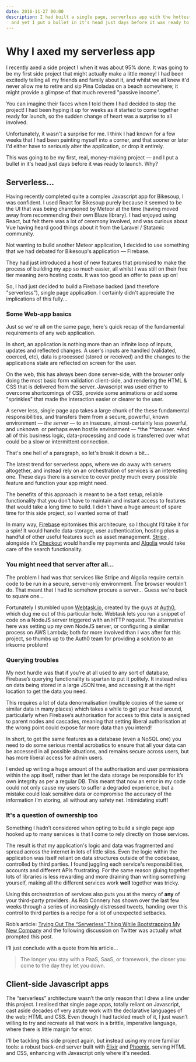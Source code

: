 ```yaml
---
date: 2016-11-27 00:00
description: I had built a single page, serverless app with the hottest technologies,
  and yet I put a bullet in it's head just days before it was ready to launch. Why?
---
```


# Why I axed my serverless app


I recently axed a side project I when it was about 95% done. It was going to be my first side project that might actually make a little money! I had been excitedly telling all my friends and family about it, and whilst we all knew it'd never allow me to retire and sip Pina Coladas on a beach somewhere; it might provide a glimpse of that much revered "passive income".

You can imagine their faces when I told them I had decided to stop the project! I had been hyping it up for weeks as it started to come together ready for launch, so the sudden change of heart was a surprise to all involved.

Unfortunately, it wasn't a surprise for me. I think I had known for a few weeks that I had been painting myself into a corner, and that sooner or later I'd either have to seriously alter the application, or drop it entirely.

This was going to be my first, real, money-making project — and I put a bullet in it's head just days before it was ready to launch. Why?

## Serverless...

Having recently completed quite a complex Javascript app for Bikesoup, I was confident. I used React for Bikesoup purely because it seemed to be the UI that was being championed by Meteor at the time (having moved away from recommending their own Blaze library). I had enjoyed using React, but felt there was a lot of ceremony involved, and was curious about Vue having heard good things about it from the Laravel / Statamic community.

Not wanting to build another Meteor application, I decided to use something that we had debated for Bikesoup's application — Firebase.

They had just introduced a host of new features that promised to make the process of building my app so much easier, all whilst I was still on their free tier meaning zero hosting costs. It was too good an offer to pass up on!

So, I had just decided to build a Firebase backed (and therefore "serverless"), single page application. I certainly didn't appreciate the implications of this fully...

### Some Web-app basics

Just so we're all on the same page, here's quick recap of the fundamental requirements of any web application.

In short, an application is nothing more than an infinite loop of inputs, updates and reflected changes. A user's inputs are handled (validated, coerced, etc), data is processed (stored or received) and the changes to the applications state are reflected on screen for the user.

On the web, this has always been done server-side, with the browser only doing the most basic form validation client-side, and rendering the HTML & CSS that is delivered from the server. Javascript was used either to overcome shortcomings of CSS, provide some animations or add some "sprinkles" that made the interaction easier or clearer to the user.

A server less, single page app takes a large chunk of the these fundamental responsibilities, and transfers them from a secure, powerful, known environment *— the server —* to an insecure, almost-certainly less powerful, and unknown  or perhaps even hostile environment — *the **browser. *And all of this business logic, data-processing and code is transferred over what could be a slow or intermittent connection.

That's one hell of a paragraph, so let's break it down a bit...

The latest trend for serverless apps, where we do away with servers altogether, and instead rely on an orchestration of services is an interesting one. These days there is a service to cover pretty much every possible feature and function your app might need.

The benefits of this approach is meant to be a fast setup, reliable functionality that you don't have to maintain and instant access to features that would take a long time to build. I didn't have a huge amount of spare time for this side project, so I wanted some of that!

In many way, [Firebase](http://firebase.google.com/) epitomises this architecure, so I thought I’d take it for a spin! It would handle data-storage, user authentication, hosting plus a handful of other useful features such as asset management. [Stripe](https://stripe.com/gb) , alongside it’s [Checkout](https://stripe.com/checkout) would handle my payments and [Algolia](https://www.algolia.com) would take care of the search functionality.

### You might need that server after all…

The problem I had was that services like Stripe and Algolia require certain code to be run in a secure, server-only environment. The browser wouldn’t do. That meant that I had to somehow procure a server… Guess we're back to square one...

Fortunately I stumbled upon [Webtask.io](https://webtask.io), created by the guys at [Auth0](https://auth0.com), which dug me out of this particular hole. Webtask lets you run a snippet of code on a NodeJS server triggered with an HTTP request. The alternative here was setting up my own NodeJS server, or configuring a similar process on AWS Lambda; both far more involved than I was after for this project, so thumbs up to the Auth0 team for providing a solution to an irksome problem!

### Querying troubles

My next hurdle was that if you’re at all used to any sort of database, Firebase’s querying functionality is spartan to put it politely. It instead relies on data being stored in a large JSON tree, and accessing it at the right location to get the data you need.

This requires a lot of data denormalisation (multiple copies of the same or similar data in many places) which takes a while to get your head around, particularly when Firebase’s authorisation for access to this data is assigned to parent nodes and cascades, meaning that setting liberal authorisation at the wrong point could expose far more data than you intend!

In short, to get the same features as a database (even a NoSQL one) you need to do some serious mental acrobatics to ensure that all your data can be accessed in all possible situations, and remains secure across users, but has more liberal access for admin users.

I ended up writing a huge amount of the authorisation and user permissions within the app itself, rather than let the data storage be responsible for it’s own integrity as per a regular DB. This meant that now an error in my code could not only cause my users to suffer a degraded experience, but a mistake could leak sensitive data or compromise the accuracy of the information I’m storing, all without any safety net. Intimidating stuff!

### It's a question of ownership too

Something I hadn’t considered when opting to build a single page app hooked up to many services is that I come to rely directly on those services.

The result is that my application's logic and data was fragmented and spread across the internet in lots of little silos. Even the logic within the application was itself reliant on data structures outside of the codebase, controlled by third parties. I found juggling each service's responsibilities, accounts and different APIs frustrating. For the same reason gluing together lots of libraries is less rewarding and more draining than writing something yourself, making all the different services work **well** together was tricky.

Using this orchestration of services also puts you at the mercy of **any** of your third-party providers. As Rob Connery has shown over the last few weeks through a series of increasingly distressed tweets, handing over this control to third parties is a recipe for a lot of unexpected setbacks.

Rob’s article: [Trying Out The “Serverless” Thing While Bootstrapping My New Company](https://medium.com/@robconery/trying-out-the-serverless-thing-while-bootstrapping-my-new-company-6763a9de7ed#.2kbaykbah)  and the following discussion on Twitter was actually what prompted this post.

I’ll just conclude with a quote from his article...

<blockquote>
<p>The longer you stay with a PaaS, SaaS, or framework, the closer you come to the day they let you down.</p>
</blockquote>

## Client-side Javascript apps

The “serverless” architecture wasn’t the only reason that I drew a line under this project. I realised that single page apps, totally reliant on Javascript, cast aside decades of very astute work with the declarative languages of the web; HTML and CSS. Even though I had tackled much of it, I just wasn’t willing to try and recreate all that work in a brittle, imperative language, where there is little margin for error.

I'll be tackling this side project again, but instead using my more familiar tools: a robust back-end server built with [Elixir](http://elixir-lang.org) and [Phoenix](http://www.phoenixframework.org), serving HTML and CSS, enhancing with Javascript only where it's needed.
